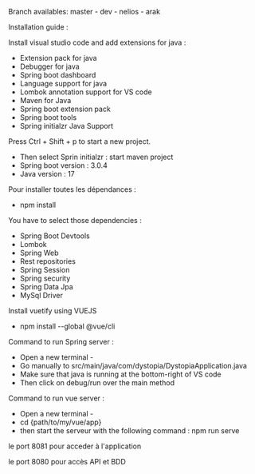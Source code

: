 Branch availables: 
master - dev - nelios - arak 

Installation guide : 

Install visual studio code and add extensions for java : 
- Extension pack for java
- Debugger for java
- Spring boot dashboard
- Language support for java
- Lombok annotation support for VS code
- Maven for Java
- Spring boot extension pack
- Spring boot tools
- Spring initialzr Java Support


Press Ctrl + Shift + p to start a new project. 
- Then select Sprin initialzr : start maven project 
- Spring boot version : 3.0.4
- Java version : 17

Pour installer toutes les dépendances :
- npm install

You have to select those dependencies :
- Spring Boot Devtools
- Lombok 
- Spring Web
- Rest repositories
- Spring Session
- Spring security
- Spring Data Jpa
- MySql Driver

Install vuetify using VUEJS 
- npm install --global @vue/cli

Command to run Spring server : 
- Open a new terminal - 
- Go manually to src/main/java/com/dystopia/DystopiaApplication.java
- Make sure that java is running at the bottom-right of VS code
- Then click on debug/run over the main method

Command to run vue server : 
- Open a new terminal - 
- cd {path/to/my/vue/app}
- then start the serveur with the following command : npm run serve

le port 8081 pour acceder à l'application

le port 8080 pour accès API et BDD
